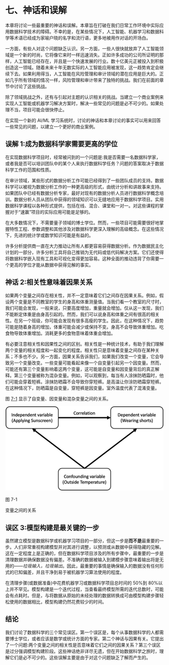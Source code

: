 # 七、神话和误解

本章将讨论一些最重要的神话和误解。本章旨在打破在我们日常工作环境中实际应用数据科学技术的障碍。不幸的是，在某些情况下，人工智能、机器学习和数据科学等术语已经成为家喻户晓的名字和流行语，更多地被用作对话的开场白。

一方面，有些人对这个问题缺乏认识。另一方面，一些人很快就放弃了人工智能领域是一个新的时尚，它将像它来时一样迅速消失。正如许多成功的公司所证明的那样，人工智能已经存在，并且是一个快速发展的行业。数十亿美元正被投入到积极创造这一领域。随着未来十年无数实际的人工智能应用被发现，这一趋势肯定会继续下去。如果利用得当，人工智能在风险管理和审计领域的潜在应用是巨大的。正如几乎所有领域的情况一样，风险管理和审计带来了独特的挑战。我们在前面的章节中讨论了这些挑战。

除了领域挑战之外，还有与引起对主题的认识相关的挑战。当建立一个商业案例来实现人工智能或机器学习解决方案时，解决一些常见的问题是必不可少的。如果处理不当，项目可能会很快停止。

在实现一个新的 AI/ML 学习系统时，讨论的神话和本章讨论的事实可以用来回答一些常见的问题，以建立一个更好的商业案例。

## 误解 1:成为数据科学家需要更高的学位

在实现数据科学项目时，经常被问到的一个问题是:我是否需要一名数据科学家，或者我是否可以培训团队中的某个人来执行数据科学任务？问题的答案取决于数据科学工作的范围和性质。

在审计领域，某些形式的数据分析工作可能已经得到了一些团队成员的支持。数据科学可以被视为数据分析工作的一种更高级的形式，由统计分析和讲故事来支持。如果团队中已经有数据分析专家，最好对现有的数据分析人员进行数据科学概念培训。数据分析人员从团队中获得的领域知识可以无缝地应用于数据科学项目。实用数据科学课程以各种形式提供，包括在线、混合、课堂和一对一。对这些课程的掌握对于“速赢”项目的实际应用可能是足够的。

在大多数情况下，不需要量子领域的博士学位。然而，一些项目可能需要很好地掌握特性工程、参数调整和其他涉及对数据科学更深入理解的高级概念。在这些情况下，先进的统计学或数学知识可能是有益的。

许多分析提供商一直在大力推动让所有人都更容易获得数据分析。作为数据民主化计划的一部分，许多分析工具将自己推销为无代码或低代码解决方案。它们还使得将数据科学嵌入现有工具和可视化变得更加容易。这种全面的推动违背了你需要一个更高的学位才能从数据中获得见解的事实。

## 神话 2:相关性意味着因果关系

如果两个变量之间存在相关性，并不一定意味着它们之间存在因果关系。例如，假设两个变量是不同教室的学生的身高和体重测量值。当我们看一个教室的尺寸时，我们可能会发现，一般来说，只要高度增加，重量就会增加。仅从这一发现，我们不能断定体重是由身高引起的。然而，我们可以说身高和体重之间有很高的相关性。在另一个班级，你可能会发现有很多高瘦的学生。因此，在这种情况下，趋势可能是随着身高的增加，体重可能会减少或保持不变。身高不会导致体重增加。吃食物导致体重增加。消耗更多的食物意味着体重会增加。

有必要注意相关性和因果性之间的区别。相关性是一种统计技术，有助于我们理解两个变量的相关程度和一起变化的程度。相关性只是意味着变量之间存在某种关系；不多也不少。另一方面，因果关系告诉我们，如果我们改变一个变量，它会导致另一个变量改变。一些变量可能看起来像一个自变量引起另一个因变量。然而，可能还有第三个变量影响着这两个变量，这可能是自变量和因变量背后的真正解释。第三个变量被称为混杂变量。例如，可以观察到，每当有人涂抹防晒霜时，他们可能会穿着短裤。涂抹防晒霜不会导致你穿短裤。是高温让你涂防晒霜穿短裤。在这种情况下，防晒霜是自变量，穿短裤是因变量。室外温度代表了混淆变量。

图 [7-1](#Fig1) 显示了自变量、因变量和混杂变量之间的关系。

![](img/513842_1_En_7_Fig1_HTML.jpg)

图 7-1

变量之间的关系

## 误区 3:模型构建是最关键的一步

虽然建立模型是数据科学或机器学习项目的一部分，但这一步是**而不是**最重要的一步。人们非常重视构建模型并对其进行调整，以预测或从数据中获得隐藏的见解。这在一定程度上是正确的，但在数据科学项目涉及的所有步骤中，最重要的一步是清理数据并确保数据没有偏差。不准确的数据被输入到建模步骤意味着输出将是无用的——*垃圾输入，垃圾输出*。因此，最重要的事情是确保输入的数据没有任何形式的已知偏差，并且干净到易于被机器学习算法使用的程度。

在清理步骤(或数据准备)中花费机器学习或数据科学项目总时间的 50%到 80%以上并不罕见。模型构建是一个迭代过程，当查看最终模型所需的迭代总数时，可能会有点耗时。但是，与将数据从原始的未经处理的数据转换成可由模型构建步骤轻松使用的数据相比，模型构建仍然花费较少的时间。

## 结论

我们讨论了数据科学的三个常见误区。第一个误区是，每个从事数据科学的人都需要博士学位，或者应该是数学或统计方面的专家。第二个神话与因果有关。它提出了一个问题:两个变量之间的相关性是否意味着它们之间的因果关系？第三个误区是过分强调模型构建阶段。这些神话绝非详尽无遗，但在开始数据科学之旅时，理解它们是必不可少的。这些误解主要是由于对这个问题缺乏了解而产生的。